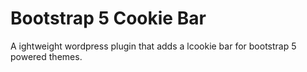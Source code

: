 # Bootstrap 5 Cookie Bar
A ightweight wordpress plugin that adds a lcookie bar for bootstrap 5 powered themes. 
